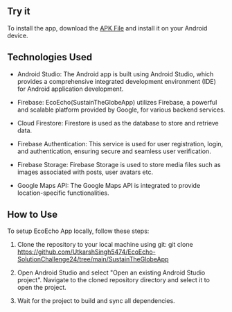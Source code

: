 ## Try it
To install the app, download the [APK File](https://github.com/UtkarshSingh5474/EcoEcho-SolutionChallenge24/blob/main/SustainTheGlobeApp/app-debug.apk) and install it on your Android device.


## Technologies Used

- Android Studio: The Android app is built using Android Studio, which provides a comprehensive integrated development environment (IDE) for Android application development.

- Firebase: EcoEcho(SustainTheGlobeApp) utilizes Firebase, a powerful and scalable platform provided by Google, for various backend services.

- Cloud Firestore: Firestore is used as the database to store and retrieve data.

- Firebase Authentication: This service is used for user registration, login, and authentication, ensuring secure and seamless user verification.

- Firebase Storage: Firebase Storage is used to store media files such as images associated with posts, user avatars etc.

- Google Maps API: The Google Maps API is integrated to provide location-specific functionalities.

## How to Use

To setup EcoEcho App locally, follow these steps:

1) Clone the repository to your local machine using git:
git clone https://github.com/UtkarshSingh5474/EcoEcho-SolutionChallenge24/tree/main/SustainTheGlobeApp

2) Open Android Studio and select "Open an existing Android Studio project". Navigate to the cloned repository directory and select it to open the project.

3) Wait for the project to build and sync all dependencies.
